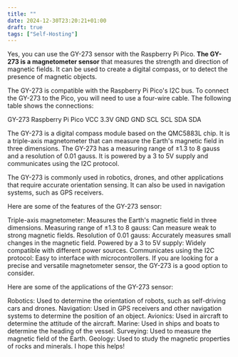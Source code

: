 ```yaml
---
title: ""
date: 2024-12-30T23:20:21+01:00
draft: true
tags: ["Self-Hosting"]
---
```




Yes, you can use the GY-273 sensor with the Raspberry Pi Pico. **The GY-273 is a magnetometer sensor** that measures the strength and direction of magnetic fields. It can be used to create a digital compass, or to detect the presence of magnetic objects.

The GY-273 is compatible with the Raspberry Pi Pico's I2C bus. To connect the GY-273 to the Pico, you will need to use a four-wire cable. The following table shows the connections:

GY-273	Raspberry Pi Pico
VCC	3.3V
GND	GND
SCL	SCL
SDA	SDA



The GY-273 is a digital compass module based on the QMC5883L chip. It is a triple-axis magnetometer that can measure the Earth's magnetic field in three dimensions. The GY-273 has a measuring range of ±1.3 to 8 gauss and a resolution of 0.01 gauss. It is powered by a 3 to 5V supply and communicates using the I2C protocol.

The GY-273 is commonly used in robotics, drones, and other applications that require accurate orientation sensing. It can also be used in navigation systems, such as GPS receivers.

Here are some of the features of the GY-273 sensor:

Triple-axis magnetometer: Measures the Earth's magnetic field in three dimensions.
Measuring range of ±1.3 to 8 gauss: Can measure weak to strong magnetic fields.
Resolution of 0.01 gauss: Accurately measures small changes in the magnetic field.
Powered by a 3 to 5V supply: Widely compatible with different power sources.
Communicates using the I2C protocol: Easy to interface with microcontrollers.
If you are looking for a precise and versatile magnetometer sensor, the GY-273 is a good option to consider.

Here are some of the applications of the GY-273 sensor:

Robotics: Used to determine the orientation of robots, such as self-driving cars and drones.
Navigation: Used in GPS receivers and other navigation systems to determine the position of an object.
Avionics: Used in aircraft to determine the attitude of the aircraft.
Marine: Used in ships and boats to determine the heading of the vessel.
Surveying: Used to measure the magnetic field of the Earth.
Geology: Used to study the magnetic properties of rocks and minerals.
I hope this helps!